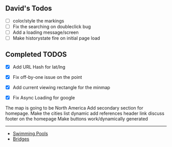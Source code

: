 ## David's Todos

* [ ] color/style the markings
* [ ] Fix the searching on doubleclick bug
* [ ] Add a loading message/screen
* [ ] Make historystate fire on initial page load

## Completed TODOS

* [X] Add URL Hash for lat/lng
* [X] Fix off-by-one issue on the point
* [X] Add current viewing rectangle for the minmap
* [X] Fix Async Loading for google


The map is going to be North America
Add secondary section for homepage.
Make the cities list dynamic
add references header link
discuss footer on the homepage
Make buttons work/dynamically generated


--- 

* [Swimming Pools](http://pgh.terrapattern.com/?lat=40.5721195&lng=-79.94004849999999)
* [Bridges](http://pgh.terrapattern.com/?lat=40.4874745&lng=-79.905037)